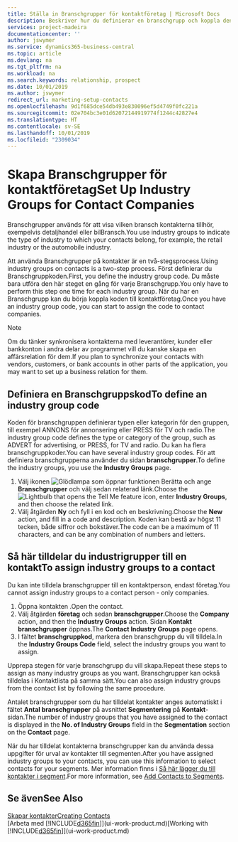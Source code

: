```yaml
---
title: Ställa in Branschgrupper för kontaktföretag | Microsoft Docs
description: Beskriver hur du definierar en branschgrupp och koppla den till ett företag, till exempel detaljhandel eller bilindustri.
services: project-madeira
documentationcenter: ''
author: jswymer
ms.service: dynamics365-business-central
ms.topic: article
ms.devlang: na
ms.tgt_pltfrm: na
ms.workload: na
ms.search.keywords: relationship, prospect
ms.date: 10/01/2019
ms.author: jswymer
redirect_url: marketing-setup-contacts
ms.openlocfilehash: 9d1f685dce54db493e830096ef5d4749f0fc221a
ms.sourcegitcommit: 02e704bc3e01d62072144919774f1244c42827e4
ms.translationtype: HT
ms.contentlocale: sv-SE
ms.lasthandoff: 10/01/2019
ms.locfileid: "2309034"
---
```

# <a name="set-up-industry-groups-for-contact-companies"></a><span data-ttu-id="4d33c-103">Skapa Branschgrupper för kontaktföretag</span><span class="sxs-lookup"><span data-stu-id="4d33c-103">Set Up Industry Groups for Contact Companies</span></span>
<span data-ttu-id="4d33c-104">Branschgrupper används för att visa vilken bransch kontakterna tillhör, exempelvis detaljhandel eller bilBransch.</span><span class="sxs-lookup"><span data-stu-id="4d33c-104">You use industry groups to indicate the type of industry to which your contacts belong, for example, the retail industry or the automobile industry.</span></span>

<span data-ttu-id="4d33c-105">Att använda Branschgrupper på kontakter är en två-stegsprocess.</span><span class="sxs-lookup"><span data-stu-id="4d33c-105">Using industry groups on contacts is a two-step process.</span></span> <span data-ttu-id="4d33c-106">Först definierar du Branschgruppkoden.</span><span class="sxs-lookup"><span data-stu-id="4d33c-106">First, you define the industry group code.</span></span> <span data-ttu-id="4d33c-107">Du måste bara utföra den här steget en gång för varje Branschgrupp.</span><span class="sxs-lookup"><span data-stu-id="4d33c-107">You only have to perform this step one time for each industry group.</span></span> <span data-ttu-id="4d33c-108">När du har en Branschgrupp kan du börja koppla koden till kontaktföretag.</span><span class="sxs-lookup"><span data-stu-id="4d33c-108">Once you have an industry group code, you can start to assign the code to contact companies.</span></span>

> [!NOTE]  
>   <span data-ttu-id="4d33c-109">Om du tänker synkronisera kontakterna med leverantörer, kunder eller bankkonton i andra delar av programmet vill du kanske skapa en affärsrelation för dem.</span><span class="sxs-lookup"><span data-stu-id="4d33c-109">If you plan to synchronize your contacts with vendors, customers, or bank accounts in other parts of the application, you may want to set up a business relation for them.</span></span>

## <a name="to-define-an-industry-group-code"></a><span data-ttu-id="4d33c-110">Definiera en Branschgruppskod</span><span class="sxs-lookup"><span data-stu-id="4d33c-110">To define an industry group code</span></span>
<span data-ttu-id="4d33c-111">Koden för branschgruppen definierar typen eller kategorin för den gruppen, till exempel ANNONS för annonsering eller PRESS för TV och radio.</span><span class="sxs-lookup"><span data-stu-id="4d33c-111">The industry group code defines the type or category of the group, such as ADVERT for advertising, or PRESS, for TV and radio.</span></span> <span data-ttu-id="4d33c-112">Du kan ha flera branschgruppkoder.</span><span class="sxs-lookup"><span data-stu-id="4d33c-112">You can have several industry group codes.</span></span> <span data-ttu-id="4d33c-113">För att definiera branschgrupperna använder du sidan **branschgrupper**.</span><span class="sxs-lookup"><span data-stu-id="4d33c-113">To define the industry groups, you use the **Industry Groups** page.</span></span>

1. <span data-ttu-id="4d33c-114">Välj ikonen ![Glödlampa som öppnar funktionen Berätta](media/ui-search/search_small.png "Glödlampa som öppnar funktionen Berätta") och ange **Branschgrupper** och välj sedan relaterad länk.</span><span class="sxs-lookup"><span data-stu-id="4d33c-114">Choose the ![Lightbulb that opens the Tell Me feature](media/ui-search/search_small.png "Tell me what you want to do") icon, enter **Industry Groups**, and then choose the related link.</span></span>
2. <span data-ttu-id="4d33c-115">Välj åtgärden **Ny** och fyll i en kod och en beskrivning.</span><span class="sxs-lookup"><span data-stu-id="4d33c-115">Choose the **New** action, and fill in a code and description.</span></span> <span data-ttu-id="4d33c-116">Koden kan bestå av högst 11 tecken, både siffror och bokstäver.</span><span class="sxs-lookup"><span data-stu-id="4d33c-116">The code can be a maximum of 11 characters, and can be any combination of numbers and letters.</span></span>

## <a name="AssignIndustryGroupContact"></a> <span data-ttu-id="4d33c-117">Så här tilldelar du industrigrupper till en kontakt</span><span class="sxs-lookup"><span data-stu-id="4d33c-117">To assign industry groups to a contact</span></span>
<span data-ttu-id="4d33c-118">Du kan inte tilldela branschgrupper till en kontaktperson, endast företag.</span><span class="sxs-lookup"><span data-stu-id="4d33c-118">You cannot assign industry groups to a contact person - only companies.</span></span>

1. <span data-ttu-id="4d33c-119">Öppna kontakten .</span><span class="sxs-lookup"><span data-stu-id="4d33c-119">Open the contact.</span></span>
2. <span data-ttu-id="4d33c-120">Välj åtgärden **företag** och sedan **branschgrupper**.</span><span class="sxs-lookup"><span data-stu-id="4d33c-120">Choose the **Company** action, and then the **Industry Groups** action.</span></span> <span data-ttu-id="4d33c-121">Sidan **Kontakt branschgrupper** öppnas.</span><span class="sxs-lookup"><span data-stu-id="4d33c-121">The **Contact Industry Groups** page opens.</span></span>
3. <span data-ttu-id="4d33c-122">I fältet **branschgruppkod**, markera den branschgrupp du vill tilldela.</span><span class="sxs-lookup"><span data-stu-id="4d33c-122">In the **Industry Groups Code** field, select the industry groups you want to assign.</span></span>

<span data-ttu-id="4d33c-123">Upprepa stegen för varje branschgrupp du vill skapa.</span><span class="sxs-lookup"><span data-stu-id="4d33c-123">Repeat these steps to assign as many industry groups as you want.</span></span> <span data-ttu-id="4d33c-124">Branschgrupper kan också tilldelas i Kontaktlista på samma sätt.</span><span class="sxs-lookup"><span data-stu-id="4d33c-124">You can also assign industry groups from the contact list by following the same procedure.</span></span>

<span data-ttu-id="4d33c-125">Antalet branschgrupper som du har tilldelat kontakter anges automatiskt i fältet **Antal branschgrupper** på avsnittet **Segmentering** på **Kontakt**-sidan.</span><span class="sxs-lookup"><span data-stu-id="4d33c-125">The number of industry groups that you have assigned to the contact is displayed in the **No. of Industry Groups** field in the **Segmentation** section on the **Contact** page.</span></span>

<span data-ttu-id="4d33c-126">När du har tilldelat kontakterna branschgrupper kan du använda dessa uppgifter för urval av kontakter till segmenten.</span><span class="sxs-lookup"><span data-stu-id="4d33c-126">After you have assigned industry groups to your contacts, you can use this information to select contacts for your segments.</span></span> <span data-ttu-id="4d33c-127">Mer information finns i [Så här lägger du till kontakter i segment](marketing-add-contact-segment.md).</span><span class="sxs-lookup"><span data-stu-id="4d33c-127">For more information, see [Add Contacts to Segments](marketing-add-contact-segment.md).</span></span>

## <a name="see-also"></a><span data-ttu-id="4d33c-128">Se även</span><span class="sxs-lookup"><span data-stu-id="4d33c-128">See Also</span></span>
[<span data-ttu-id="4d33c-129">Skapar kontakter</span><span class="sxs-lookup"><span data-stu-id="4d33c-129">Creating Contacts</span></span>](marketing-create-contact-companies.md)  
<span data-ttu-id="4d33c-130">[Arbeta med [!INCLUDE[d365fin](includes/d365fin_md.md)]](ui-work-product.md)</span><span class="sxs-lookup"><span data-stu-id="4d33c-130">[Working with [!INCLUDE[d365fin](includes/d365fin_md.md)]](ui-work-product.md)</span></span>
